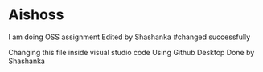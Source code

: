 # Aishoss

I am doing OSS assignment
Edited by Shashanka
#changed successfully


Changing this file inside visual studio code
Using Github Desktop
Done by Shashanka